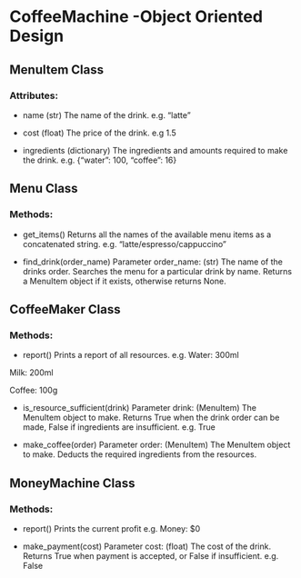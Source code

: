# CoffeeMachine -Object Oriented Design

## MenuItem Class

### Attributes:
- name
(str) The name of the drink.
e.g. “latte”

- cost
(float) The price of the drink.
e.g 1.5

- ingredients
(dictionary) The ingredients and amounts required to make the drink.
e.g. {“water”: 100, “coffee”: 16}



## Menu Class

### Methods:
- get_items()
Returns all the names of the available menu items as a concatenated string.
e.g. “latte/espresso/cappuccino”


- find_drink(order_name)
Parameter order_name: (str) The name of the drinks order.
Searches the menu for a particular drink by name. Returns a MenuItem object if it exists, otherwise returns None.



## CoffeeMaker Class

### Methods:
- report()
Prints a report of all resources.
e.g.
Water: 300ml

Milk: 200ml

Coffee: 100g


- is_resource_sufficient(drink)
Parameter drink: (MenuItem) The MenuItem object to make.
Returns True when the drink order can be made, False if ingredients are insufficient.
e.g.
True


- make_coffee(order)
Parameter order: (MenuItem) The MenuItem object to make.
Deducts the required ingredients from the resources.



## MoneyMachine Class

### Methods:
- report()
Prints the current profit
e.g.
Money: $0


- make_payment(cost)
Parameter cost: (float) The cost of the drink.
Returns True when payment is accepted, or False if insufficient.
e.g. False


